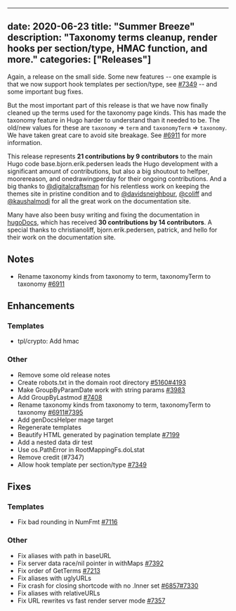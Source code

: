 
---
date: 2020-06-23
title: "Summer Breeze"
description: "Taxonomy terms cleanup, render hooks per section/type, HMAC function, and more."
categories: ["Releases"]
---

Again, a release on the small side. Some new features -- one example is that we now support hook templates per section/type, see [#7349](https://github.com/gohugoio/hugo/issues/7349) -- and some important bug fixes.

But the most important part of this release is that we have now finally cleaned up the terms used for the taxonomy page kinds. This has made the taxonomy feature in Hugo harder to understand than it needed to be. The old/new values for these are `taxonomy` => `term` and `taxonomyTerm` => `taxonomy`. We have taken great care to avoid site breakage. See [#6911](https://github.com/gohugoio/hugo/issues/6911) for more information.

This release represents **21 contributions by 9 contributors** to the main Hugo code base.bjorn.erik.pedersen leads the Hugo development with a significant amount of contributions, but also a big shoutout to helfper, moorereason, and onedrawingperday for their ongoing contributions.
And a big thanks to [@digitalcraftsman](https://github.com/digitalcraftsman) for his relentless work on keeping the themes site in pristine condition and to [@davidsneighbour](https://github.com/davidsneighbour), [@coliff](https://github.com/coliff) and [@kaushalmodi](https://github.com/kaushalmodi) for all the great work on the documentation site.

Many have also been busy writing and fixing the documentation in [hugoDocs](https://github.com/gohugoio/hugoDocs), 
which has received **30 contributions by 14 contributors**. A special thanks to christianoliff, bjorn.erik.pedersen, patrick, and hello for their work on the documentation site.


## Notes

* Rename taxonomy kinds from taxonomy to term, taxonomyTerm to taxonomy [#6911](https://github.com/gohugoio/hugo/issues/6911)

## Enhancements

### Templates

* tpl/crypto: Add hmac 

### Other

* Remove some old release notes 
* Create robots.txt in the domain root directory [#5160](https://github.com/gohugoio/hugo/issues/5160)[#4193](https://github.com/gohugoio/hugo/issues/4193)
* Make GroupByParamDate work with string params [#3983](https://github.com/gohugoio/hugo/issues/3983)
* Add GroupByLastmod [#7408](https://github.com/gohugoio/hugo/issues/7408)
* Rename taxonomy kinds from taxonomy to term, taxonomyTerm to taxonomy [#6911](https://github.com/gohugoio/hugo/issues/6911)[#7395](https://github.com/gohugoio/hugo/issues/7395)
* Add genDocsHelper mage target 
* Regenerate templates 
* Beautify HTML generated by pagination template [#7199](https://github.com/gohugoio/hugo/issues/7199)
* Add a nested data dir test 
* Use os.PathError  in RootMappingFs.doLstat 
* Remove credit (#7347) 
* Allow hook template per section/type [#7349](https://github.com/gohugoio/hugo/issues/7349)

## Fixes

### Templates

* Fix bad rounding in NumFmt [#7116](https://github.com/gohugoio/hugo/issues/7116)

### Other

* Fix aliases with path in baseURL 
* Fix server data race/nil pointer in withMaps [#7392](https://github.com/gohugoio/hugo/issues/7392)
* Fix order of GetTerms [#7213](https://github.com/gohugoio/hugo/issues/7213)
* Fix aliases with uglyURLs 
* Fix crash for closing shortcode with no .Inner set [#6857](https://github.com/gohugoio/hugo/issues/6857)[#7330](https://github.com/gohugoio/hugo/issues/7330)
* Fix aliases with relativeURLs 
* Fix URL rewrites vs fast render server mode [#7357](https://github.com/gohugoio/hugo/issues/7357)





